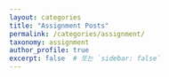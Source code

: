 ```yaml
---
layout: categories
title: "Assignment Posts"
permalink: /categories/assignment/
taxonomy: assignment
author_profile: true
excerpt: false  # 또는 `sidebar: false`
---
```

